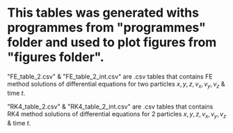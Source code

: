 # This tables was generated withs programmes from "programmes" folder and used to plot figures from "figures folder".


"FE_table_2.csv" & "FE_table_2_int.csv" are .csv tables that contains FE method solutions of differential equations for two particles $x, y, z, v_x, v_y, v_z$ & time $t$.


"RK4_table_2.csv" & "RK4_table_2_int.csv" are .csv tables that contains RK4 method solutions of differential equations for 2 particles $x, y, z, v_x, v_y, v_z$ & time $t$.
